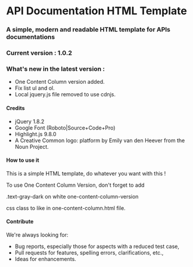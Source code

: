 # API Documentation HTML Template

### A simple, modern and readable HTML template for APIs documentations

### Current version : 1.0.2
### What's new in the latest version :
* One Content Column version added.
* Fix list ul and ol.
* Local jquery.js file removed to use cdnjs.

#### Credits
* jQuery 1.8.2
* Google Font (Roboto|Source+Code+Pro)
* Highlight.js 9.8.0
* A Creative Common logo: platform by Emily van den Heever from the Noun Project.

#### How to use it
This is a simple HTML template, do whatever you want with this !

To use One Content Column Version, don't forget to add <div class="text-gray-dark mb-2">
  .text-gray-dark on white one-content-column-version 
</div> css class to <body> like in one-content-column.html file.

#### Contribute
We're always looking for:

* Bug reports, especially those for aspects with a reduced test case,
* Pull requests for features, spelling errors, clarifications, etc.,
* Ideas for enhancements.
